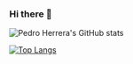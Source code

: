 ### Hi there 👋





![Pedro Herrera's GitHub stats](https://github-readme-stats.vercel.app/api?username=pedroherreraj&show_icons=true&theme=radical&count_private=true)


[![Top Langs](https://github-readme-stats.vercel.app/api/top-langs/?username=pedroherreraj&layout=compact&theme=radical)](https://github.com/anuraghazra/github-readme-stats)




